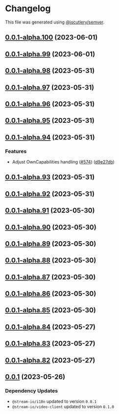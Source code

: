# Changelog

This file was generated using [@jscutlery/semver](https://github.com/jscutlery/semver).

## [0.0.1-alpha.100](https://github.com/GetStream/stream-video-js/compare/@stream-io/video-react-bindings-0.0.1-alpha.99...@stream-io/video-react-bindings-0.0.1-alpha.100) (2023-06-01)



## [0.0.1-alpha.99](https://github.com/GetStream/stream-video-js/compare/@stream-io/video-react-bindings-0.0.1-alpha.98...@stream-io/video-react-bindings-0.0.1-alpha.99) (2023-06-01)



## [0.0.1-alpha.98](https://github.com/GetStream/stream-video-js/compare/@stream-io/video-react-bindings-0.0.1-alpha.97...@stream-io/video-react-bindings-0.0.1-alpha.98) (2023-05-31)



## [0.0.1-alpha.97](https://github.com/GetStream/stream-video-js/compare/@stream-io/video-react-bindings-0.0.1-alpha.96...@stream-io/video-react-bindings-0.0.1-alpha.97) (2023-05-31)



## [0.0.1-alpha.96](https://github.com/GetStream/stream-video-js/compare/@stream-io/video-react-bindings-0.0.1-alpha.95...@stream-io/video-react-bindings-0.0.1-alpha.96) (2023-05-31)



## [0.0.1-alpha.95](https://github.com/GetStream/stream-video-js/compare/@stream-io/video-react-bindings-0.0.1-alpha.94...@stream-io/video-react-bindings-0.0.1-alpha.95) (2023-05-31)



## [0.0.1-alpha.94](https://github.com/GetStream/stream-video-js/compare/@stream-io/video-react-bindings-0.0.1-alpha.93...@stream-io/video-react-bindings-0.0.1-alpha.94) (2023-05-31)


### Features

* Adjust OwnCapabilities handling ([#574](https://github.com/GetStream/stream-video-js/issues/574)) ([d9e27db](https://github.com/GetStream/stream-video-js/commit/d9e27db65e641241d5ec5a9a72a94f118ece284d))



## [0.0.1-alpha.93](https://github.com/GetStream/stream-video-js/compare/@stream-io/video-react-bindings-0.0.1-alpha.92...@stream-io/video-react-bindings-0.0.1-alpha.93) (2023-05-31)



## [0.0.1-alpha.92](https://github.com/GetStream/stream-video-js/compare/@stream-io/video-react-bindings-0.0.1-alpha.91...@stream-io/video-react-bindings-0.0.1-alpha.92) (2023-05-31)



## [0.0.1-alpha.91](https://github.com/GetStream/stream-video-js/compare/@stream-io/video-react-bindings-0.0.1-alpha.90...@stream-io/video-react-bindings-0.0.1-alpha.91) (2023-05-30)



## [0.0.1-alpha.90](https://github.com/GetStream/stream-video-js/compare/@stream-io/video-react-bindings-0.0.1-alpha.89...@stream-io/video-react-bindings-0.0.1-alpha.90) (2023-05-30)



## [0.0.1-alpha.89](https://github.com/GetStream/stream-video-js/compare/@stream-io/video-react-bindings-0.0.1-alpha.88...@stream-io/video-react-bindings-0.0.1-alpha.89) (2023-05-30)



## [0.0.1-alpha.88](https://github.com/GetStream/stream-video-js/compare/@stream-io/video-react-bindings-0.0.1-alpha.87...@stream-io/video-react-bindings-0.0.1-alpha.88) (2023-05-30)



## [0.0.1-alpha.87](https://github.com/GetStream/stream-video-js/compare/@stream-io/video-react-bindings-0.0.1-alpha.86...@stream-io/video-react-bindings-0.0.1-alpha.87) (2023-05-30)



## [0.0.1-alpha.86](https://github.com/GetStream/stream-video-js/compare/@stream-io/video-react-bindings-0.0.1-alpha.85...@stream-io/video-react-bindings-0.0.1-alpha.86) (2023-05-30)



## [0.0.1-alpha.85](https://github.com/GetStream/stream-video-js/compare/@stream-io/video-react-bindings-0.0.1-alpha.84...@stream-io/video-react-bindings-0.0.1-alpha.85) (2023-05-30)



## [0.0.1-alpha.84](https://github.com/GetStream/stream-video-js/compare/@stream-io/video-react-bindings-0.0.1-alpha.83...@stream-io/video-react-bindings-0.0.1-alpha.84) (2023-05-27)



## [0.0.1-alpha.83](https://github.com/GetStream/stream-video-js/compare/@stream-io/video-react-bindings-0.0.1-alpha.82...@stream-io/video-react-bindings-0.0.1-alpha.83) (2023-05-27)



## [0.0.1-alpha.82](https://github.com/GetStream/stream-video-js/compare/@stream-io/video-react-bindings-0.0.1-alpha.81...@stream-io/video-react-bindings-0.0.1-alpha.82) (2023-05-27)



## [0.0.1](https://github.com/GetStream/stream-video-js/compare/@stream-io/video-react-bindings-0.0.1-alpha.81...@stream-io/video-react-bindings-0.0.1) (2023-05-26)

### Dependency Updates

* `@stream-io/i18n` updated to version `0.0.1`
* `@stream-io/video-client` updated to version `0.1.0`
